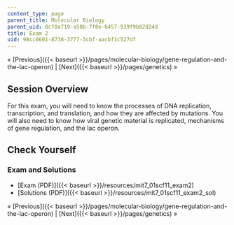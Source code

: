 ```yaml
---
content_type: page
parent_title: Molecular Biology
parent_uid: 0cf8a719-a58b-7f0e-6457-939f9b82d24d
title: Exam 2
uid: 98cc6601-8736-3777-3cbf-aacbf1c527df
---
```


« [Previous]({{< baseurl >}}/pages/molecular-biology/gene-regulation-and-the-lac-operon) | [Next]({{< baseurl >}}/pages/genetics) »

Session Overview
----------------

For this exam, you will need to know the processes of DNA replication, transcription, and translation, and how they are affected by mutations. You will also need to know how viral genetic material is replicated, mechanisms of gene regulation, and the lac operon.

Check Yourself
--------------

### Exam and Solutions

*   [Exam (PDF)]({{< baseurl >}}/resources/mit7_01scf11_exam2)
*   [Solutions (PDF)]({{< baseurl >}}/resources/mit7_01scf11_exam2_sol)

« [Previous]({{< baseurl >}}/pages/molecular-biology/gene-regulation-and-the-lac-operon) | [Next]({{< baseurl >}}/pages/genetics) »